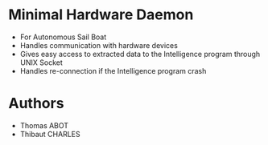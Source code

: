 # Minimal Hardware Daemon

- For Autonomous Sail Boat
- Handles communication with hardware devices
- Gives easy access to extracted data to the Intelligence program through UNIX Socket
- Handles re-connection if the Intelligence program crash

# Authors

- Thomas ABOT
- Thibaut CHARLES
